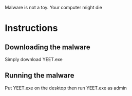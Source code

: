 Malware is not a toy.
Your computer might die

# Instructions
## Downloading the malware
Simply download YEET.exe
## Running the malware
Put YEET.exe on the desktop                                                                                          then run YEET.exe as admin
